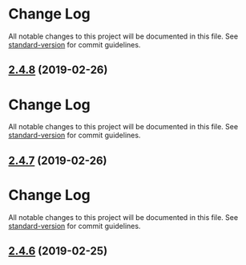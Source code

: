 # Change Log

All notable changes to this project will be documented in this file. See [standard-version](https://github.com/conventional-changelog/standard-version) for commit guidelines.

## [2.4.8](https://github.com/zhangximufeng/vuepress-theme-mufeng/compare/v2.4.7...v2.4.8) (2019-02-26)



# Change Log

All notable changes to this project will be documented in this file. See [standard-version](https://github.com/conventional-changelog/standard-version) for commit guidelines.

## [2.4.7](https://github.com/zhangximufeng/vuepress-theme-mufeng/compare/v2.4.6...v2.4.7) (2019-02-26)



# Change Log

All notable changes to this project will be documented in this file. See [standard-version](https://github.com/conventional-changelog/standard-version) for commit guidelines.

## [2.4.6](https://github.com/zhangximufeng/vuepress-theme-mufeng/compare/v2.4.1...v2.4.6) (2019-02-25)
